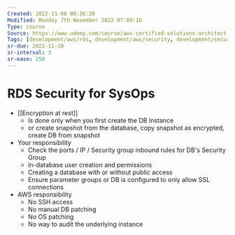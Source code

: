```yaml
---
Created: 2022-11-08 08:36:20
Modified: Monday 7th November 2022 07:09:16
Type: course
Source: https://www.udemy.com/course/aws-certified-solutions-architect-associate-saa-c01/?xref=E0Aed11STH4LPUQvCz0GJFABTmM=
Tags: [development/aws/rds, development/aws/security, development/security, review]
sr-due: 2022-11-10
sr-interval: 3
sr-ease: 250
---
```


# RDS Security for SysOps

- [[Encryption at rest]]
    - Is done only when you first create the DB Instance
    - or create snapshot from the database, copy snapshot as encrypted, create DB from snapshot
- Your responsibility
    - Check the ports / IP / Security group inbound rules for DB's Security Group
    - In-database user creation and permissions
    - Creating a database with or without public access
    - Ensure parameter groups or DB is configured to only allow SSL connections
- AWS responsibility
    - No SSH access
    - No manual DB patching
    - No OS patching
    - No way to audit the underlying instance